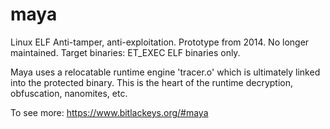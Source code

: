 # maya
Linux ELF Anti-tamper, anti-exploitation. Prototype from 2014. No longer maintained.
Target binaries: ET_EXEC ELF binaries only.

Maya uses a relocatable runtime engine 'tracer.o' which is ultimately linked into the
protected binary. This is the heart of the runtime decryption, obfuscation, nanomites, etc.

To see more: https://www.bitlackeys.org/#maya


